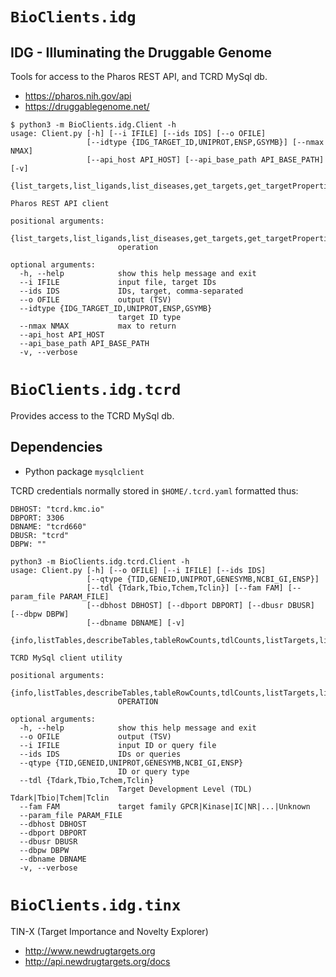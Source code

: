 # `BioClients.idg`

## IDG - Illuminating the Druggable Genome

Tools for access to the Pharos REST API, and TCRD MySql db.

* <https://pharos.nih.gov/api>
* <https://druggablegenome.net/>

```
$ python3 -m BioClients.idg.Client -h
usage: Client.py [-h] [--i IFILE] [--ids IDS] [--o OFILE]
                 [--idtype {IDG_TARGET_ID,UNIPROT,ENSP,GSYMB}] [--nmax NMAX]
                 [--api_host API_HOST] [--api_base_path API_BASE_PATH] [-v]
                 {list_targets,list_ligands,list_diseases,get_targets,get_targetProperties,search_targets}

Pharos REST API client

positional arguments:
  {list_targets,list_ligands,list_diseases,get_targets,get_targetProperties,search_targets}
                        operation

optional arguments:
  -h, --help            show this help message and exit
  --i IFILE             input file, target IDs
  --ids IDS             IDs, target, comma-separated
  --o OFILE             output (TSV)
  --idtype {IDG_TARGET_ID,UNIPROT,ENSP,GSYMB}
                        target ID type
  --nmax NMAX           max to return
  --api_host API_HOST
  --api_base_path API_BASE_PATH
  -v, --verbose
```

# `BioClients.idg.tcrd`

Provides access to the TCRD MySql db.

## Dependencies

  * Python package `mysqlclient`

TCRD credentials normally stored in `$HOME/.tcrd.yaml` formatted thus:

```
DBHOST: "tcrd.kmc.io"
DBPORT: 3306
DBNAME: "tcrd660"
DBUSR: "tcrd"
DBPW: ""
```

```
python3 -m BioClients.idg.tcrd.Client -h
usage: Client.py [-h] [--o OFILE] [--i IFILE] [--ids IDS]
                 [--qtype {TID,GENEID,UNIPROT,GENESYMB,NCBI_GI,ENSP}]
                 [--tdl {Tdark,Tbio,Tchem,Tclin}] [--fam FAM] [--param_file PARAM_FILE]
                 [--dbhost DBHOST] [--dbport DBPORT] [--dbusr DBUSR] [--dbpw DBPW]
                 [--dbname DBNAME] [-v]
                 {info,listTables,describeTables,tableRowCounts,tdlCounts,listTargets,listXreftypes,listXrefs,getTargets,getTargetpathways}

TCRD MySql client utility

positional arguments:
  {info,listTables,describeTables,tableRowCounts,tdlCounts,listTargets,listXreftypes,listXrefs,getTargets,getTargetpathways}
                        OPERATION

optional arguments:
  -h, --help            show this help message and exit
  --o OFILE             output (TSV)
  --i IFILE             input ID or query file
  --ids IDS             IDs or queries
  --qtype {TID,GENEID,UNIPROT,GENESYMB,NCBI_GI,ENSP}
                        ID or query type
  --tdl {Tdark,Tbio,Tchem,Tclin}
                        Target Development Level (TDL) Tdark|Tbio|Tchem|Tclin
  --fam FAM             target family GPCR|Kinase|IC|NR|...|Unknown
  --param_file PARAM_FILE
  --dbhost DBHOST
  --dbport DBPORT
  --dbusr DBUSR
  --dbpw DBPW
  --dbname DBNAME
  -v, --verbose
```

# `BioClients.idg.tinx`

TIN-X (Target Importance and Novelty Explorer)

* <http://www.newdrugtargets.org>
* <http://api.newdrugtargets.org/docs>

